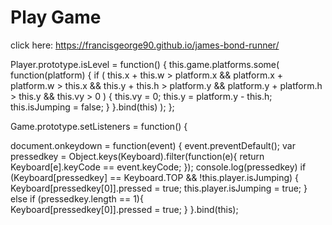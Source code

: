 # Play Game

click here:
https://francisgeorge90.github.io/james-bond-runner/


Player.prototype.isLevel = function() {
  this.game.platforms.some(
    function(platform) {
      if (
        this.x + this.w > platform.x &&
        platform.x + platform.w > this.x &&
        this.y + this.h > platform.y &&
        platform.y + platform.h > this.y &&
        this.vy > 0
      ) {
        this.vy = 0;
        this.y = platform.y - this.h;
        this.isJumping = false;
      }
    }.bind(this)
  );
};


Game.prototype.setListeners = function() {

  document.onkeydown = function(event) {
    event.preventDefault();
    var pressedkey = Object.keys(Keyboard).filter(function(e){
      return Keyboard[e].keyCode == event.keyCode;
    });
    console.log(pressedkey)
    if (Keyboard[pressedkey] == Keyboard.TOP && !this.player.isJumping) {
      Keyboard[pressedkey[0]].pressed = true;
      this.player.isJumping = true;
    } else if (pressedkey.length == 1){   
      Keyboard[pressedkey[0]].pressed = true;
    }
  }.bind(this);
